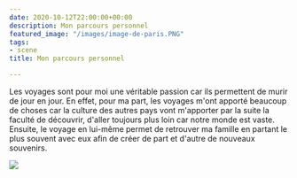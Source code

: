 ```yaml
---
date: 2020-10-12T22:00:00+00:00
description: Mon parcours personnel
featured_image: "/images/image-de-paris.PNG"
tags:
- scene
title: Mon parcours personnel

---
```

Les voyages sont pour moi une véritable passion car ils permettent de murir de jour en jour. En effet, pour ma part, les voyages m'ont apporté beaucoup de choses car la culture des autres pays vont m'apporter par la suite la faculté de découvrir, d'aller toujours plus loin car notre monde est vaste. Ensuite, le voyage en lui-même permet de retrouver ma famille en partant le plus souvent avec eux afin de créer de part et d'autre de nouveaux souvenirs.

![](/images/image-de-nouvelle-caledonie.PNG)